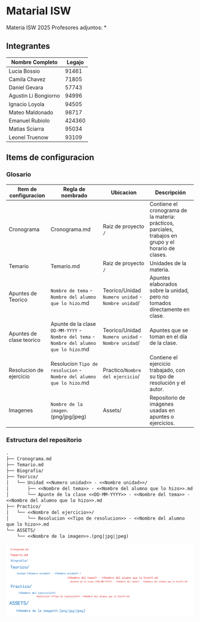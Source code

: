 # Matarial ISW
Materia ISW 2025 
Profesores adjuntos:
* 
## Integrantes

| Nombre Completo      | Legajo |
| -------------------- | ------ |
| Lucia Bossio         | 91461  |
| Camila Chavez        | 71805  |
| Daniel Gevara        | 57743  |
| Agustin Li Bongiorno | 94996  |
| Ignacio Loyola       | 94505  |
| Mateo Maldonado      | 98717  |
| Emanuel Rubiolo      | 424360 |
| Matias Sciarra       | 95034  |
| Leonel Truenow       | 93109  |

## Items de configuracion

### Glosario

| Item de configuracion          | Regla de nombrado                                                        | Ubicacion                                        | Descripción |
| ------------------------------ | ------------------------------------------------------------------------ | ------------------------------------------------ | ----------- |
| Cronograma                     | Cronograma.md                                                            | Raiz de proyecto `/`                             | Contiene el cronograma de la materia: prácticos, parciales, trabajos en grupo y el horario de clases. |
| Temario                        | Temario.md                                                               | Raiz de proyecto `/`                             | Unidades de la materia. |
| Apuntes de Teorico             | `Nombre de tema` - `Nombre del alumno que lo hizo`.md                     | Teorico/Unidad `Numero unidad` - `Nombre unidad`/ | Apuntes elaborados sobre la unidad, pero no tomados directamente en clase. |
| Apuntes de clase teorico       | Apunte de la clase `DD-MM-YYYY` - `Nombre del tema` - `Nombre del alumno que lo hizo`.md | Teorico/Unidad `Numero unidad` - `Nombre unidad`/ | Apuntes que se toman en el día de la clase. |
| Resolucion de ejercicio        | Resolucion `Tipo de resolucion` - `Nombre del alumno que lo hizo`.md     | Practico/`Nombre del ejercicio`/                 | Contiene el ejercicio trabajado, con su tipo de resolución y el autor. |
| Imagenes                       | `Nombre de la imagen`.(png/jpg/jpeg)                                     | Assets/                                          | Repositorio de imágenes usadas en apuntes o ejercicios. |

### Estructura del repositorio
```php-template
.
├── Cronograma.md
├── Temario.md
├── Biografia/
├── Teorico/
│   └── Unidad <<Numero unidad>> - <<Nombre unidad>>/
│       ├── <<Nombre del tema>> - <<Nombre del alumno que lo hizo>>.md
│       └── Apunte de la clase <<DD-MM-YYYY>> - <<Nombre del tema>> - <<Nombre del alumno que lo hizo>>.md
├── Practico/
│   └── <<Nombre del ejercicio>>/
│       └── Resolucion <<Tipo de resolucion>> - <<Nombre del alumno que lo hizo>>.md
└── ASSETS/
    └── <<Nombre de la imagen>>.(png|jpg|jpeg)
```

![Diagrama del sistema](./image.png)